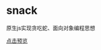 # snack
原生js实现贪吃蛇、面向对象编程思想

[点击预览](http://htmlpreview.github.io/?https://github.com/gnoLoaiX/snack/blob/master/snake.html)
